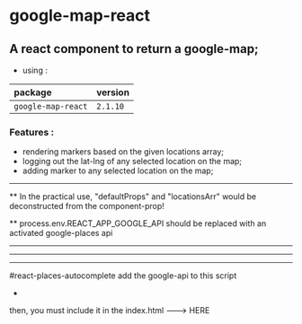 # google-map-react

## A react component to return a google-map;
- using :

| package  | version     | 
| :-------- | :------- | 
| `google-map-react` | `2.1.10` | 

### Features :
- rendering markers based on the given locations array;
- logging out the lat-lng of any selected location on the map;
- adding marker to any selected location on the map;
____
** In the practical use, "defaultProps" and "locationsArr" would be deconstructed from the component-prop!

** process.env.REACT_APP_GOOGLE_API should be replaced with an activated google-places api 
___
___
___
#react-places-autocomplete
add the google-api to this script
- <script src="https://maps.googleapis.com/maps/api/js?key=YOUR_API_KEY&libraries=places"></script>
then, you must include it in the index.html ---> <body>HERE</body>
